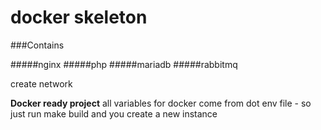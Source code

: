 # docker skeleton

###Contains

#####nginx
#####php
#####mariadb
#####rabbitmq

create network

**Docker ready project**
all variables for docker come from dot env file - so just run make build and you create
a new instance 

